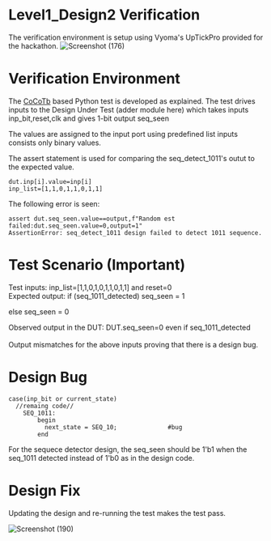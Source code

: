 # Level1_Design2 Verification
The verification environment is setup using Vyoma's UpTickPro provided for the hackathon.
![Screenshot (176)](https://user-images.githubusercontent.com/109639328/181683501-e2d68161-469a-4714-8256-4ad01fe69f15.png)

# Verification Environment
The [CoCoTb](https://www.cocotb.org/) based Python test is developed as explained. The test drives inputs to the Design Under Test (adder module here) which takes inputs  inp_bit,reset,clk  and gives 1-bit output seq_seen

The values are assigned to the input port using predefined list inputs consists only binary values.

The assert statement is used for comparing the seq_detect_1011's outut to the expected value.
```
dut.inp[i].value=inp[i]
inp_list=[1,1,0,1,1,0,1,1]
```

The following error is seen:
```
assert dut.seq_seen.value==output,f"Random est failed:dut.seq_seen.value=0,output=1"
AssertionError: seq_detect_1011 design failed to detect 1011 sequence.
```

# Test Scenario **(Important)**
Test inputs: inp_list=[1,1,0,1,0,1,1,0,1,1] and reset=0\
Expected output: if (seq_1011_detected)
seq_seen = 1 

else 
seq_seen = 0
                 
Observed output in the DUT: DUT.seq_seen=0 even if seq_1011_detected\
\
Output mismatches for the above inputs proving that there is a design bug.

# Design Bug
```
case(inp_bit or current_state)
  //remaing code//
    SEQ_1011:  
        begin
          next_state = SEQ_10;              #bug 
        end

```
For the sequece detector design, the seq_seen should be 1'b1 when the seq_1011 detected instead of 1'b0 as in the design code.

# Design Fix

Updating the design and re-running the test makes the test pass.

![Screenshot (190)](https://user-images.githubusercontent.com/109639328/182080936-956f23ce-95f6-4c9b-b000-bf08adf0734e.png)
